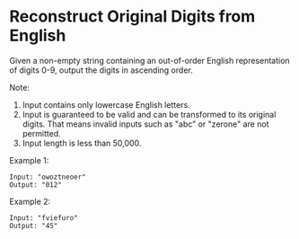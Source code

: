 # Reconstruct Original Digits from English

Given a non-empty string containing an out-of-order English representation of digits 0-9, output the digits in ascending order.

Note:

1. Input contains only lowercase English letters.
2. Input is guaranteed to be valid and can be transformed to its original digits. That means invalid inputs such as "abc" or "zerone" are not permitted.
3. Input length is less than 50,000.

Example 1:

    Input: "owoztneoer"
    Output: "012"

Example 2:

    Input: "fviefuro"
    Output: "45"
